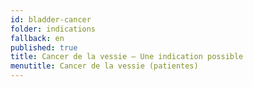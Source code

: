 ```yaml
---
id: bladder-cancer
folder: indications
fallback: en
published: true
title: Cancer de la vessie – Une indication possible
menutitle: Cancer de la vessie (patientes)
---
```

